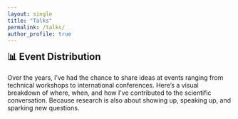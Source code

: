 ```yaml
---
layout: single
title: "Talks"
permalink: /talks/
author_profile: true
---
```


<!-- 📊 Gráficas de distribución -->
<h2 style="margin-top: 0.5rem;">📊 Event Distribution</h2>
Over the years, I’ve had the chance to share ideas at events ranging from technical workshops to international conferences. Here’s a visual breakdown of where, when, and how I’ve contributed to the scientific conversation.  
Because research is also about showing up, speaking up, and sparking new questions.
<div class="charts-flex">
  <canvas id="eventTypeChart" width="350" height="250"></canvas>
  <canvas id="talksPerYearChart" width="350" height="250"></canvas>
</div>

<!-- 🎤 Charlas y eventos -->
<div id="talks-container"></div>

<!-- 🔧 Librerías JS -->
<script src="https://cdn.jsdelivr.net/npm/chart.js"></script>
<script src="{{ '/assets/js/talks.js' | relative_url }}"></script>

<!-- 🎨 Estilos -->
<link rel="stylesheet" href="{{ '/assets/css/talks.css' | relative_url }}">
